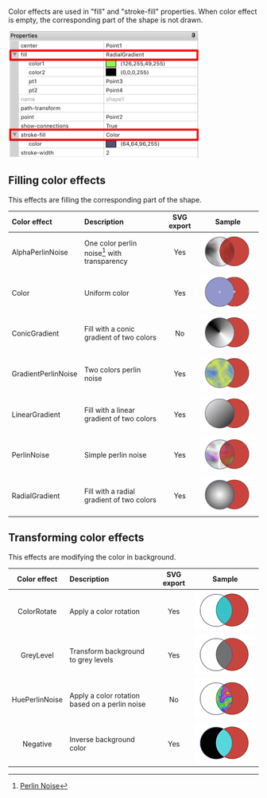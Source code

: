

Color effects are used in "fill" and "stroke-fill" properties. When color effect is empty, the corresponding part of the shape is not drawn.

![](images/Fill-Properties.png)

## Filling color effects

This effects are filling the corresponding part of the shape.

| Color effect       | Description            | SVG export | Sample         |
| :----------------- | :--------------------- | :--------: | :------------: |
| AlphaPerlinNoise   | One color perlin noise[^1] with transparency | Yes | ![](images/ColorEffects-AlphaPerlinNoise.png) |
| Color              | Uniform color           | Yes | ![](images/ColorEffects-Color.png) |
| ConicGradient      | Fill with a conic gradient of two colors | No | ![](images/ColorEffects-ConicGradient.png) |
| GradientPerlinNoise| Two colors perlin noise | Yes | ![](images/ColorEffects-GradientPerlinNoise.png) |
| LinearGradient     | Fill with a linear gradient of two colors | Yes | ![](images/ColorEffects-LinearGradient.png) |
| PerlinNoise        | Simple perlin noise     | Yes | ![](images/ColorEffects-PerlinNoise.png) |
| RadialGradient     | Fill with a radial gradient of two colors | Yes | ![](images/ColorEffects-RadialGradient.png) |

## Transforming color effects

This effects are modifying the color in background.

| Color effect    | Description                | SVG export | Sample         |
| :-------------: | :---------------------     | :--------: | :------------: |
| ColorRotate     | Apply a color rotation     | Yes | ![](images/ColorEffects-ColorRotate.png) |
| GreyLevel       | Transform background to grey levels | Yes | ![](images/ColorEffects-GreyLevel.png) |
| HuePerlinNoise  | Apply a color rotation based on a perlin&nbsp;noise | No | ![](images/ColorEffects-HuePerlinNoise.png) |
| Negative        | Inverse background color   | Yes | ![](images/ColorEffects-Negative.png) |

 [^1]: [Perlin Noise](https://en.wikipedia.org/wiki/Perlin_noise)